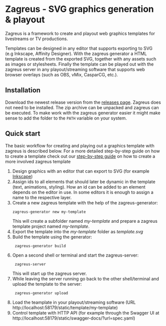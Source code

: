 # Zagreus - SVG graphics generation & playout

Zagreus is a framework to create and playout web graphics templates for livestreams or TV productions. 

Templates can be designed in any editor that supports exporting to SVG (e.g Inkscape, Affinity Designer). With the zagreus generator a HTML template is created from the exported SVG, together with any assets such as images or stylesheets. Finally the template can be played out with the zagreus server in any playout/streaming software that supports web browser overlays (such as OBS, vMix, CasparCG, etc.).

## Installation
Download the newest release version from the [releases page](https://github.com/mariokaufmann/zagreus/releases/latest). Zagreus does not need to be installed. The zip archive can be unpacked and zagreus can be executed. To make work with the zagreus generator easier it might make sense to add the folder to the `PATH` variable on your system.

## Quick start
The basic workflow for creating and playing out a graphics template with zagreus is described below. For a more detailed step-by-step guide on how to create a template check out our [step-by-step guide](docs/step-by-step/step-by-step.md) on how to create a more involved zagreus template
1. Design graphics with an editor that can export to SVG (for example [Inkscape](https://inkscape.org/))
2. Assign ids to all elements that should later be dynamic in the template (text, animations, styling). How an id can be added to an element depends on the editor in use. In some editors it is enough to assign a name to the respective layer.
3. Create a new zagreus template with the help of the zagreus-generator:
    ```
    zagreus-generator new my-template
    ```
    This will create a subfolder named _my-template_ and prepare a zagreus template project named _my-template_.
4. Export the template into the _my-template_ folder as _template.svg_
5. Build the template using the generator:
   ```
    zagreus-generator build
   ```
6. Open a second shell or terminal and start the zagreus-server:
   ```
    zagreus-server
   ```
   This will start up the zagreus server.
7. While leaving the server running go back to the other shell/terminal and upload the template to the server:
   ```
    zagreus-generator upload
   ```
8. Load the teamplate in your playout/streaming software (URL http://localhost:58179/static/template/my-template)
9. Control template with HTTP API (for example through the Swagger UI at http://localhost:58179/static/swagger-docs/?url=spec.yaml)
